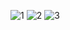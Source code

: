 ![1](https://github.com/SilenceJR/lyy.github.io/blob/master/docs/1.jpg)
![2](https://github.com/SilenceJR/lyy.github.io/blob/master/docs/2.jpg)
![3](https://github.com/SilenceJR/lyy.github.io/blob/master/docs/3.jpg)